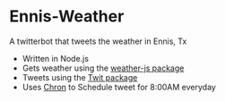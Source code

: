 # Ennis-Weather
A twitterbot that tweets the weather in Ennis, Tx

* Written in Node.js
* Gets weather using the [weather-js package](https://www.npmjs.com/package/weather-js)
* Tweets using the [Twit package](https://www.npmjs.com/package/twit)
* Uses [Chron](https://www.npmjs.com/package/cron) to Schedule tweet for 8:00AM everyday

